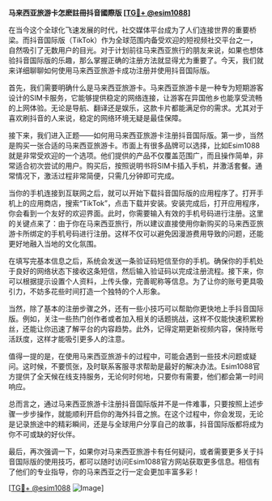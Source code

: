 **马来西亚旅游卡怎麽註冊抖音國際版 [[TG💪+ @esim1088](https://t.me/s/esim1088)]**

在当今这个全球化飞速发展的时代，社交媒体平台成为了人们连接世界的重要桥梁。而抖音国际版（TikTok）作为全球范围内备受欢迎的短视频社交平台之一，自然吸引了无数用户的目光。对于计划前往马来西亚旅行的朋友来说，如果也想体验抖音国际版的乐趣，那么掌握正确的注册方法就显得尤为重要了。今天，我们就来详细聊聊如何使用马来西亚旅游卡成功注册并使用抖音国际版。

首先，我们需要明确什么是马来西亚旅游卡。马来西亚旅游卡是一种专为短期游客设计的SIM卡服务，它能够提供稳定的网络连接，让游客在异国他乡也能享受流畅的上网体验。无论是导航、翻译还是娱乐，这款卡片都能满足你的需求。尤其对于喜欢刷抖音的人来说，稳定的网络环境无疑是最佳保障。

接下来，我们进入正题——如何用马来西亚旅游卡注册抖音国际版。第一步，当然是购买一张合适的马来西亚旅游卡。市面上有很多品牌可以选择，比如Esim1088就是非常受欢迎的一个选项。他们提供的产品不仅覆盖范围广，而且操作简单，非常适合初次尝试的用户。购买后，按照说明书将SIM卡插入手机，并激活套餐。通常情况下，激活过程非常简便，只需几分钟即可完成。

当你的手机连接到互联网之后，就可以开始下载抖音国际版的应用程序了。打开手机上的应用商店，搜索“TikTok”，点击下载并安装。安装完成后，打开应用程序，你会看到一个友好的欢迎界面。此时，你需要输入有效的手机号码进行注册。这里的关键点来了：由于你在马来西亚旅行，所以建议直接使用你新购买的马来西亚旅游卡所绑定的手机号码进行注册。这样不仅可以避免因漫游费用导致的问题，还能更好地融入当地的文化氛围。

在填写完基本信息之后，系统会发送一条验证码短信至你的手机。确保你的手机处于良好的网络状态下接收这条短信，然后输入验证码以完成注册流程。接下来，你可以根据提示设置个人资料，上传头像，完善昵称等信息。为了让你的账号更具吸引力，不妨多花些时间打造一个独特的个人形象。

当然，除了基本的注册步骤之外，还有一些小技巧可以帮助你更快地上手抖音国际版。例如，关注一些热门创作者或者加入相关的话题挑战，这样不仅能快速积累粉丝，还能让你迅速了解平台的内容趋势。此外，记得定期更新视频内容，保持账号活跃度，这样才能吸引更多人的注意。

值得一提的是，在使用马来西亚旅游卡的过程中，可能会遇到一些技术问题或疑问。这时候，不要慌张，及时联系客服寻求帮助是最好的解决办法。Esim1088官方提供了全天候在线支持服务，无论何时何地，只要你有需要，他们都会第一时间响应。

总而言之，通过马来西亚旅游卡注册抖音国际版并不是一件难事，只要按照上述步骤一步步操作，就能顺利开启你的海外抖音之旅。在这个过程中，你会发现，无论是记录旅途中的精彩瞬间，还是与全球用户分享自己的故事，抖音国际版都将成为你不可或缺的好伙伴。

最后，再次强调一下，如果你对马来西亚旅游卡有任何疑问，或者需要更多关于抖音国际版的使用技巧，都可以随时访问Esim1088官方网站获取更多信息。相信有了他们的专业指导，你的马来西亚之行一定会更加丰富多彩！

[[TG💪+ @esim1088](https://t.me/s/esim1088) ![Image](https://i.postimg.cc/4NQfJmqS/Snipaste-2025-05-13-00-14-12.png)]